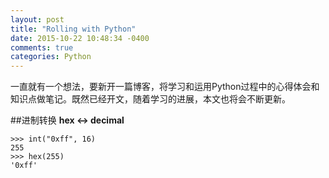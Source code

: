 ```yaml
---
layout: post
title: "Rolling with Python"
date: 2015-10-22 10:48:34 -0400
comments: true
categories: Python
---
```


一直就有一个想法，要新开一篇博客，将学习和运用Python过程中的心得体会和知识点做笔记。既然已经开文，随着学习的进展，本文也将会不断更新。

<!--more-->

##进制转换
**hex <-> decimal**

```
>>> int("0xff", 16)
255
>>> hex(255)
'0xff'
```

